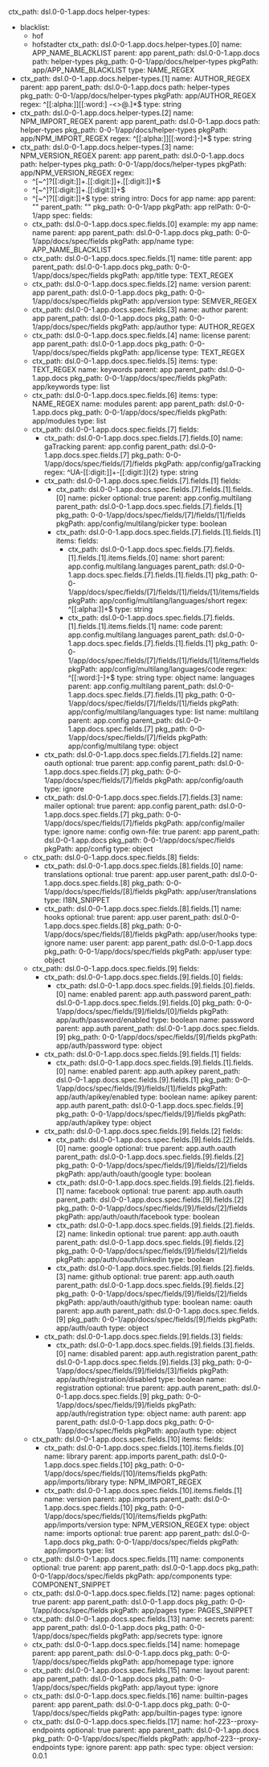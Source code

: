 ctx_path: dsl.0-0-1.app.docs
helper-types:
- blacklist:
  - hof
  - hofstadter
  ctx_path: dsl.0-0-1.app.docs.helper-types.[0]
  name: APP_NAME_BLACKLIST
  parent: app
  parent_path: dsl.0-0-1.app.docs
  path: helper-types
  pkg_path: 0-0-1/app/docs/helper-types
  pkgPath: app/APP_NAME_BLACKLIST
  type: NAME_REGEX
- ctx_path: dsl.0-0-1.app.docs.helper-types.[1]
  name: AUTHOR_REGEX
  parent: app
  parent_path: dsl.0-0-1.app.docs
  path: helper-types
  pkg_path: 0-0-1/app/docs/helper-types
  pkgPath: app/AUTHOR_REGEX
  regex: ^[[:alpha:]][[:word:] -\<\>\@\.]*$
  type: string
- ctx_path: dsl.0-0-1.app.docs.helper-types.[2]
  name: NPM_IMPORT_REGEX
  parent: app
  parent_path: dsl.0-0-1.app.docs
  path: helper-types
  pkg_path: 0-0-1/app/docs/helper-types
  pkgPath: app/NPM_IMPORT_REGEX
  regex: ^[[:alpha:]][[:word:]-]*$
  type: string
- ctx_path: dsl.0-0-1.app.docs.helper-types.[3]
  name: NPM_VERSION_REGEX
  parent: app
  parent_path: dsl.0-0-1.app.docs
  path: helper-types
  pkg_path: 0-0-1/app/docs/helper-types
  pkgPath: app/NPM_VERSION_REGEX
  regex:
  - ^[\~\^]?[[:digit:]]+\.[[:digit:]]+\.[[:digit:]]+$
  - ^[\~\^]?[[:digit:]]+\.[[:digit:]]+$
  - ^[\~\^]?[[:digit:]]+$
  type: string
intro: Docs for app
name: app
parent: ""
parent_path: ""
pkg_path: 0-0-1/app
pkgPath: app
relPath: 0-0-1/app
spec:
  fields:
  - ctx_path: dsl.0-0-1.app.docs.spec.fields.[0]
    example: my app
    name: name
    parent: app
    parent_path: dsl.0-0-1.app.docs
    pkg_path: 0-0-1/app/docs/spec/fields
    pkgPath: app/name
    type: APP_NAME_BLACKLIST
  - ctx_path: dsl.0-0-1.app.docs.spec.fields.[1]
    name: title
    parent: app
    parent_path: dsl.0-0-1.app.docs
    pkg_path: 0-0-1/app/docs/spec/fields
    pkgPath: app/title
    type: TEXT_REGEX
  - ctx_path: dsl.0-0-1.app.docs.spec.fields.[2]
    name: version
    parent: app
    parent_path: dsl.0-0-1.app.docs
    pkg_path: 0-0-1/app/docs/spec/fields
    pkgPath: app/version
    type: SEMVER_REGEX
  - ctx_path: dsl.0-0-1.app.docs.spec.fields.[3]
    name: author
    parent: app
    parent_path: dsl.0-0-1.app.docs
    pkg_path: 0-0-1/app/docs/spec/fields
    pkgPath: app/author
    type: AUTHOR_REGEX
  - ctx_path: dsl.0-0-1.app.docs.spec.fields.[4]
    name: license
    parent: app
    parent_path: dsl.0-0-1.app.docs
    pkg_path: 0-0-1/app/docs/spec/fields
    pkgPath: app/license
    type: TEXT_REGEX
  - ctx_path: dsl.0-0-1.app.docs.spec.fields.[5]
    items:
      type: TEXT_REGEX
    name: keywords
    parent: app
    parent_path: dsl.0-0-1.app.docs
    pkg_path: 0-0-1/app/docs/spec/fields
    pkgPath: app/keywords
    type: list
  - ctx_path: dsl.0-0-1.app.docs.spec.fields.[6]
    items:
      type: NAME_REGEX
    name: modules
    parent: app
    parent_path: dsl.0-0-1.app.docs
    pkg_path: 0-0-1/app/docs/spec/fields
    pkgPath: app/modules
    type: list
  - ctx_path: dsl.0-0-1.app.docs.spec.fields.[7]
    fields:
    - ctx_path: dsl.0-0-1.app.docs.spec.fields.[7].fields.[0]
      name: gaTracking
      parent: app.config
      parent_path: dsl.0-0-1.app.docs.spec.fields.[7]
      pkg_path: 0-0-1/app/docs/spec/fields/[7]/fields
      pkgPath: app/config/gaTracking
      regex: ^UA-[[:digit:]]+-[[:digit:]]{2}
      type: string
    - ctx_path: dsl.0-0-1.app.docs.spec.fields.[7].fields.[1]
      fields:
      - ctx_path: dsl.0-0-1.app.docs.spec.fields.[7].fields.[1].fields.[0]
        name: picker
        optional: true
        parent: app.config.multilang
        parent_path: dsl.0-0-1.app.docs.spec.fields.[7].fields.[1]
        pkg_path: 0-0-1/app/docs/spec/fields/[7]/fields/[1]/fields
        pkgPath: app/config/multilang/picker
        type: boolean
      - ctx_path: dsl.0-0-1.app.docs.spec.fields.[7].fields.[1].fields.[1]
        items:
          fields:
          - ctx_path: dsl.0-0-1.app.docs.spec.fields.[7].fields.[1].fields.[1].items.fields.[0]
            name: short
            parent: app.config.multilang.languages
            parent_path: dsl.0-0-1.app.docs.spec.fields.[7].fields.[1].fields.[1]
            pkg_path: 0-0-1/app/docs/spec/fields/[7]/fields/[1]/fields/[1]/items/fields
            pkgPath: app/config/multilang/languages/short
            regex: ^[[:alpha:]]+$
            type: string
          - ctx_path: dsl.0-0-1.app.docs.spec.fields.[7].fields.[1].fields.[1].items.fields.[1]
            name: code
            parent: app.config.multilang.languages
            parent_path: dsl.0-0-1.app.docs.spec.fields.[7].fields.[1].fields.[1]
            pkg_path: 0-0-1/app/docs/spec/fields/[7]/fields/[1]/fields/[1]/items/fields
            pkgPath: app/config/multilang/languages/code
            regex: ^[[:word:]-]+$
            type: string
          type: object
        name: languages
        parent: app.config.multilang
        parent_path: dsl.0-0-1.app.docs.spec.fields.[7].fields.[1]
        pkg_path: 0-0-1/app/docs/spec/fields/[7]/fields/[1]/fields
        pkgPath: app/config/multilang/languages
        type: list
      name: multilang
      parent: app.config
      parent_path: dsl.0-0-1.app.docs.spec.fields.[7]
      pkg_path: 0-0-1/app/docs/spec/fields/[7]/fields
      pkgPath: app/config/multilang
      type: object
    - ctx_path: dsl.0-0-1.app.docs.spec.fields.[7].fields.[2]
      name: oauth
      optional: true
      parent: app.config
      parent_path: dsl.0-0-1.app.docs.spec.fields.[7]
      pkg_path: 0-0-1/app/docs/spec/fields/[7]/fields
      pkgPath: app/config/oauth
      type: ignore
    - ctx_path: dsl.0-0-1.app.docs.spec.fields.[7].fields.[3]
      name: mailer
      optional: true
      parent: app.config
      parent_path: dsl.0-0-1.app.docs.spec.fields.[7]
      pkg_path: 0-0-1/app/docs/spec/fields/[7]/fields
      pkgPath: app/config/mailer
      type: ignore
    name: config
    own-file: true
    parent: app
    parent_path: dsl.0-0-1.app.docs
    pkg_path: 0-0-1/app/docs/spec/fields
    pkgPath: app/config
    type: object
  - ctx_path: dsl.0-0-1.app.docs.spec.fields.[8]
    fields:
    - ctx_path: dsl.0-0-1.app.docs.spec.fields.[8].fields.[0]
      name: translations
      optional: true
      parent: app.user
      parent_path: dsl.0-0-1.app.docs.spec.fields.[8]
      pkg_path: 0-0-1/app/docs/spec/fields/[8]/fields
      pkgPath: app/user/translations
      type: I18N_SNIPPET
    - ctx_path: dsl.0-0-1.app.docs.spec.fields.[8].fields.[1]
      name: hooks
      optional: true
      parent: app.user
      parent_path: dsl.0-0-1.app.docs.spec.fields.[8]
      pkg_path: 0-0-1/app/docs/spec/fields/[8]/fields
      pkgPath: app/user/hooks
      type: ignore
    name: user
    parent: app
    parent_path: dsl.0-0-1.app.docs
    pkg_path: 0-0-1/app/docs/spec/fields
    pkgPath: app/user
    type: object
  - ctx_path: dsl.0-0-1.app.docs.spec.fields.[9]
    fields:
    - ctx_path: dsl.0-0-1.app.docs.spec.fields.[9].fields.[0]
      fields:
      - ctx_path: dsl.0-0-1.app.docs.spec.fields.[9].fields.[0].fields.[0]
        name: enabled
        parent: app.auth.password
        parent_path: dsl.0-0-1.app.docs.spec.fields.[9].fields.[0]
        pkg_path: 0-0-1/app/docs/spec/fields/[9]/fields/[0]/fields
        pkgPath: app/auth/password/enabled
        type: boolean
      name: password
      parent: app.auth
      parent_path: dsl.0-0-1.app.docs.spec.fields.[9]
      pkg_path: 0-0-1/app/docs/spec/fields/[9]/fields
      pkgPath: app/auth/password
      type: object
    - ctx_path: dsl.0-0-1.app.docs.spec.fields.[9].fields.[1]
      fields:
      - ctx_path: dsl.0-0-1.app.docs.spec.fields.[9].fields.[1].fields.[0]
        name: enabled
        parent: app.auth.apikey
        parent_path: dsl.0-0-1.app.docs.spec.fields.[9].fields.[1]
        pkg_path: 0-0-1/app/docs/spec/fields/[9]/fields/[1]/fields
        pkgPath: app/auth/apikey/enabled
        type: boolean
      name: apikey
      parent: app.auth
      parent_path: dsl.0-0-1.app.docs.spec.fields.[9]
      pkg_path: 0-0-1/app/docs/spec/fields/[9]/fields
      pkgPath: app/auth/apikey
      type: object
    - ctx_path: dsl.0-0-1.app.docs.spec.fields.[9].fields.[2]
      fields:
      - ctx_path: dsl.0-0-1.app.docs.spec.fields.[9].fields.[2].fields.[0]
        name: google
        optional: true
        parent: app.auth.oauth
        parent_path: dsl.0-0-1.app.docs.spec.fields.[9].fields.[2]
        pkg_path: 0-0-1/app/docs/spec/fields/[9]/fields/[2]/fields
        pkgPath: app/auth/oauth/google
        type: boolean
      - ctx_path: dsl.0-0-1.app.docs.spec.fields.[9].fields.[2].fields.[1]
        name: facebook
        optional: true
        parent: app.auth.oauth
        parent_path: dsl.0-0-1.app.docs.spec.fields.[9].fields.[2]
        pkg_path: 0-0-1/app/docs/spec/fields/[9]/fields/[2]/fields
        pkgPath: app/auth/oauth/facebook
        type: boolean
      - ctx_path: dsl.0-0-1.app.docs.spec.fields.[9].fields.[2].fields.[2]
        name: linkedin
        optional: true
        parent: app.auth.oauth
        parent_path: dsl.0-0-1.app.docs.spec.fields.[9].fields.[2]
        pkg_path: 0-0-1/app/docs/spec/fields/[9]/fields/[2]/fields
        pkgPath: app/auth/oauth/linkedin
        type: boolean
      - ctx_path: dsl.0-0-1.app.docs.spec.fields.[9].fields.[2].fields.[3]
        name: github
        optional: true
        parent: app.auth.oauth
        parent_path: dsl.0-0-1.app.docs.spec.fields.[9].fields.[2]
        pkg_path: 0-0-1/app/docs/spec/fields/[9]/fields/[2]/fields
        pkgPath: app/auth/oauth/github
        type: boolean
      name: oauth
      parent: app.auth
      parent_path: dsl.0-0-1.app.docs.spec.fields.[9]
      pkg_path: 0-0-1/app/docs/spec/fields/[9]/fields
      pkgPath: app/auth/oauth
      type: object
    - ctx_path: dsl.0-0-1.app.docs.spec.fields.[9].fields.[3]
      fields:
      - ctx_path: dsl.0-0-1.app.docs.spec.fields.[9].fields.[3].fields.[0]
        name: disabled
        parent: app.auth.registration
        parent_path: dsl.0-0-1.app.docs.spec.fields.[9].fields.[3]
        pkg_path: 0-0-1/app/docs/spec/fields/[9]/fields/[3]/fields
        pkgPath: app/auth/registration/disabled
        type: boolean
      name: registration
      optional: true
      parent: app.auth
      parent_path: dsl.0-0-1.app.docs.spec.fields.[9]
      pkg_path: 0-0-1/app/docs/spec/fields/[9]/fields
      pkgPath: app/auth/registration
      type: object
    name: auth
    parent: app
    parent_path: dsl.0-0-1.app.docs
    pkg_path: 0-0-1/app/docs/spec/fields
    pkgPath: app/auth
    type: object
  - ctx_path: dsl.0-0-1.app.docs.spec.fields.[10]
    items:
      fields:
      - ctx_path: dsl.0-0-1.app.docs.spec.fields.[10].items.fields.[0]
        name: library
        parent: app.imports
        parent_path: dsl.0-0-1.app.docs.spec.fields.[10]
        pkg_path: 0-0-1/app/docs/spec/fields/[10]/items/fields
        pkgPath: app/imports/library
        type: NPM_IMPORT_REGEX
      - ctx_path: dsl.0-0-1.app.docs.spec.fields.[10].items.fields.[1]
        name: version
        parent: app.imports
        parent_path: dsl.0-0-1.app.docs.spec.fields.[10]
        pkg_path: 0-0-1/app/docs/spec/fields/[10]/items/fields
        pkgPath: app/imports/version
        type: NPM_VERSION_REGEX
      type: object
    name: imports
    optional: true
    parent: app
    parent_path: dsl.0-0-1.app.docs
    pkg_path: 0-0-1/app/docs/spec/fields
    pkgPath: app/imports
    type: list
  - ctx_path: dsl.0-0-1.app.docs.spec.fields.[11]
    name: components
    optional: true
    parent: app
    parent_path: dsl.0-0-1.app.docs
    pkg_path: 0-0-1/app/docs/spec/fields
    pkgPath: app/components
    type: COMPONENT_SNIPPET
  - ctx_path: dsl.0-0-1.app.docs.spec.fields.[12]
    name: pages
    optional: true
    parent: app
    parent_path: dsl.0-0-1.app.docs
    pkg_path: 0-0-1/app/docs/spec/fields
    pkgPath: app/pages
    type: PAGES_SNIPPET
  - ctx_path: dsl.0-0-1.app.docs.spec.fields.[13]
    name: secrets
    parent: app
    parent_path: dsl.0-0-1.app.docs
    pkg_path: 0-0-1/app/docs/spec/fields
    pkgPath: app/secrets
    type: ignore
  - ctx_path: dsl.0-0-1.app.docs.spec.fields.[14]
    name: homepage
    parent: app
    parent_path: dsl.0-0-1.app.docs
    pkg_path: 0-0-1/app/docs/spec/fields
    pkgPath: app/homepage
    type: ignore
  - ctx_path: dsl.0-0-1.app.docs.spec.fields.[15]
    name: layout
    parent: app
    parent_path: dsl.0-0-1.app.docs
    pkg_path: 0-0-1/app/docs/spec/fields
    pkgPath: app/layout
    type: ignore
  - ctx_path: dsl.0-0-1.app.docs.spec.fields.[16]
    name: builtin-pages
    parent: app
    parent_path: dsl.0-0-1.app.docs
    pkg_path: 0-0-1/app/docs/spec/fields
    pkgPath: app/builtin-pages
    type: ignore
  - ctx_path: dsl.0-0-1.app.docs.spec.fields.[17]
    name: hof-223--proxy-endpoints
    optional: true
    parent: app
    parent_path: dsl.0-0-1.app.docs
    pkg_path: 0-0-1/app/docs/spec/fields
    pkgPath: app/hof-223--proxy-endpoints
    type: ignore
  parent: app
  path: spec
  type: object
version: 0.0.1

